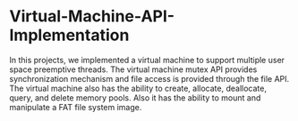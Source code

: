 # Virtual-Machine-API-Implementation
In this projects, we implemented a virtual machine to support multiple user space preemptive threads. 
The virtual machine mutex API provides synchronization mechanism and file access is provided through the file API. 
The virtual machine also has the ability to create, allocate, deallocate, query, and delete memory pools. 
Also it has the ability to mount and manipulate a FAT file system image.
